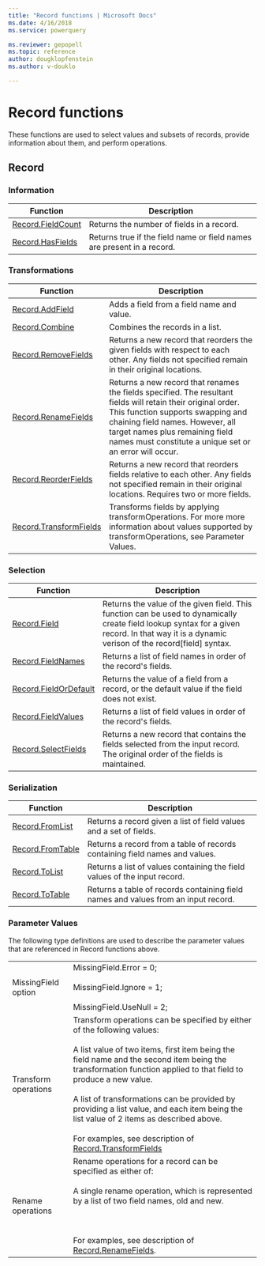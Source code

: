 ```yaml
---
title: "Record functions | Microsoft Docs"
ms.date: 4/16/2018
ms.service: powerquery

ms.reviewer: gepopell
ms.topic: reference
author: dougklopfenstein
ms.author: v-douklo

---
```

# Record functions

These functions are used to select values and subsets of records, provide information about them, and perform operations.
  
## <a name="__toc360789143"></a>Record  
  
### <a name="__toc360789144"></a>Information  
  
|Function|Description|  
|------------|---------------|  
|[Record.FieldCount](record-fieldcount.md)|Returns the number of fields in a record.|  
|[Record.HasFields](record-hasfields.md)|Returns true if the field name or field names are present in a record.|  
  
### <a name="__toc360789151"></a>Transformations  
  
|Function|Description|  
|------------|---------------|  
|[Record.AddField](record-addfield.md)|Adds a field from a field name and value.|  
|[Record.Combine](record-combine.md)|Combines the records in a list.|  
|[Record.RemoveFields](record-removefields.md)|Returns a new record that reorders the given fields with respect to each other. Any fields not specified remain in their original locations.|
|[Record.RenameFields](record-renamefields.md)|Returns a new record that renames the fields specified. The resultant fields will retain their original order. This function supports swapping and chaining field names. However, all target names plus remaining field names must constitute a unique set or an error will occur.|
|[Record.ReorderFields](record-reorderfields.md)|Returns a new record that reorders fields relative to each other. Any fields not specified remain in their original locations. Requires two or more fields.|  
|[Record.TransformFields](record-transformfields.md)|Transforms fields by applying transformOperations. For more more information about values supported by transformOperations, see Parameter Values.|
  
### <a name="__toc360789172"></a>Selection  
  
|Function|Description|  
|------------|---------------|  
|[Record.Field](record-field.md)|Returns the value of the given field. This function can be used to dynamically create field lookup syntax for a given record. In that way it is a dynamic verison of the record[field] syntax.|  
|[Record.FieldNames](record-fieldnames.md)|Returns a list of field names in order of the record's fields.|
|[Record.FieldOrDefault](record-fieldordefault.md)|Returns the value of a field from a record, or the default value if the field does not exist.|
|[Record.FieldValues](record-fieldvalues.md)|Returns a list of field values in order of the record's fields.|  
|[Record.SelectFields](record-selectfields.md)|Returns a new record that contains the fields selected from the input record. The original order of the fields is maintained.|  
  
### <a name="__toc286150819"></a>Serialization  
  
|Function|Description|  
|------------|---------------|  
|[Record.FromList](record-fromlist.md)|Returns a record given a list of field values and a set of fields.|
|[Record.FromTable](record-fromtable.md)|Returns a record from a table of records containing field names and values.|
|[Record.ToList](record-tolist.md)|Returns a list of values containing the field values of the input record.|
|[Record.ToTable](record-totable.md)|Returns a table of records containing field names and values from an input record.|
  
  
  
### Parameter Values  
The following type definitions are used to describe the parameter values that are referenced in Record functions above.  
  
|||  
|-|-|  
|MissingField option|MissingField.Error = 0;<br /><br />MissingField.Ignore = 1;<br /><br />MissingField.UseNull = 2;|  
|Transform operations|Transform operations can be specified by either of the following values:<br /><br />A list value of two items, first item being the field name and the second item being the transformation function applied to that field to produce a new value.<br /><br />A list of transformations can be provided by providing a list value, and each item being the list value of 2 items as described above.<br /><br />For examples, see description of [Record.TransformFields](record-transformfields.md)|  
|Rename operations|Rename operations for a record can be specified as either of:<br /><br />A single rename operation, which is represented by a list of two field names, old and new.<br /><br /><br /><br />For examples, see description of [Record.RenameFields](record-renamefields.md).|  
  
